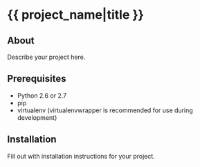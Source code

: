 # {{ project_name|title }}

## About

Describe your project here.

## Prerequisites

- Python 2.6 or 2.7
- pip
- virtualenv (virtualenvwrapper is recommended for use during development)

## Installation

Fill out with installation instructions for your project.
